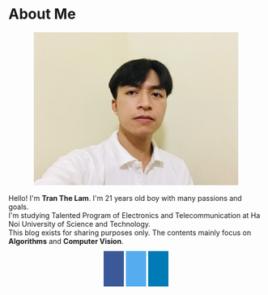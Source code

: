 # About Me

<div style="text-align:center;">
<img src="./images/me.JPG" width="80%" />
</div>
<head>
<meta name="viewport" content="width=device-width, initial-scale=1">
<link rel="stylesheet" href="https://cdnjs.cloudflare.com/ajax/libs/font-awesome/4.7.0/css/font-awesome.min.css">
<style>
.fa1 {
  padding: 0.8em;
  font-size: 1.8em;
  width: 1.5em;
  text-align: center;
  text-decoration: none;
  margin: 5px 2px;
}
.fa1:hover {
  opacity: 0.7;
}
.fa-facebook {
  background: #3B5998;
  color: white !important;
}
.fa-twitter {
  background: #55ACEE;
  color: white !important;
}
.fa-linkedin {
  background: #007bb5;
  color: white !important;
}
.fa-file-pdf-o{
  background: #00B14F;
  color: white !important;
}
</style>
</head>

Hello! I'm **Tran The Lam**. I'm 21 years old boy with many passions and goals. <br/>
I'm studying Talented Program of Electronics and Telecommunication at Ha Noi University of Science and Technology. <br/>
This blog exists for sharing purposes only. The contents mainly focus on **Algorithms** and **Computer Vision**.

<br/>
<div style="text-align:center;">
<a href="https://www.facebook.com/lam.tt173223/" target="_blank" class="fa fa1 fa-facebook"></a>
<a href="https://twitter.com/TrnLm29507341" target="_blank" class="fa fa1 fa-twitter"></a>
<a href="https://www.linkedin.com/in/tr%E1%BA%A7n-l%C3%A2m-21b57b1a2/" target="_blank" class="fa fa1 fa-linkedin"></a>
</div>